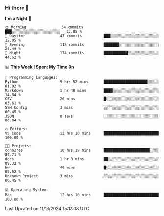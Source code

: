 ### Hi there 👋

<!--
**ALiersEL/ALiersEL** is a ✨ _special_ ✨ repository because its `README.md` (this file) appears on your GitHub profile.

Here are some ideas to get you started:

- 🔭 I’m currently working on ...
- 🌱 I’m currently learning ...
- 👯 I’m looking to collaborate on ...
- 🤔 I’m looking for help with ...
- 💬 Ask me about ...
- 📫 How to reach me: ...
- 😄 Pronouns: ...
- ⚡ Fun fact: ...
-->

<!--START_SECTION:waka-->
**I'm a Night 🦉** 

```text
🌞 Morning                54 commits          ███░░░░░░░░░░░░░░░░░░░░░░   13.85 % 
🌆 Daytime                47 commits          ███░░░░░░░░░░░░░░░░░░░░░░   12.05 % 
🌃 Evening                115 commits         ███████░░░░░░░░░░░░░░░░░░   29.49 % 
🌙 Night                  174 commits         ███████████░░░░░░░░░░░░░░   44.62 % 
```


📊 **This Week I Spent My Time On** 

```text
💬 Programming Languages: 
Python                   9 hrs 52 mins       ████████████████████░░░░░   81.02 % 
Markdown                 1 hr 48 mins        ████░░░░░░░░░░░░░░░░░░░░░   14.84 % 
CSV                      26 mins             █░░░░░░░░░░░░░░░░░░░░░░░░   03.61 % 
SSH Config               3 mins              ░░░░░░░░░░░░░░░░░░░░░░░░░   00.45 % 
JSON                     0 secs              ░░░░░░░░░░░░░░░░░░░░░░░░░   00.04 % 

🔥 Editors: 
VS Code                  12 hrs 10 mins      █████████████████████████   100.00 % 

🐱‍💻 Projects: 
conn2res                 10 hrs 19 mins      █████████████████████░░░░   84.71 % 
docs                     1 hr 8 mins         ██░░░░░░░░░░░░░░░░░░░░░░░   09.32 % 
hw                       40 mins             █░░░░░░░░░░░░░░░░░░░░░░░░   05.52 % 
Unknown Project          3 mins              ░░░░░░░░░░░░░░░░░░░░░░░░░   00.45 % 

💻 Operating System: 
Mac                      12 hrs 10 mins      █████████████████████████   100.00 % 
```


 Last Updated on 11/16/2024 15:12:08 UTC
<!--END_SECTION:waka-->
